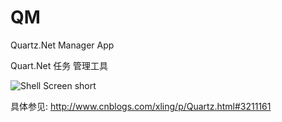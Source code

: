 # QM
Quartz.Net Manager App

Quart.Net 任务 管理工具

![Shell Screen short](http://images.cnitblog.com/blog/154354/201502/261047022363704.png)

具体参见:
http://www.cnblogs.com/xling/p/Quartz.html#3211161
